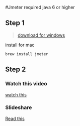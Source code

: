 #Jmeter
required java 6 or higher
## Step 1
> [download for windows](http://sourceforge.net/projects/jmeterforwindows/files/JMeter%202.12_2.3%20for%20Windows.exe/download)


install for mac

```
brew install jmeter
```
## Step 2

### Watch this video
[watch this](https://www.youtube.com/watch?v=cv7KqxaLZd8)

### Slideshare
[Read this](http://www.slideshare.net/dendiesanjaya/jmeter-7069874)
